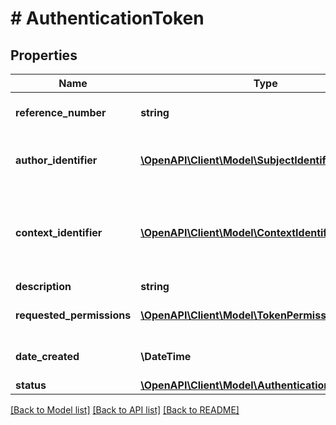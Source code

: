 # # AuthenticationToken

## Properties

Name | Type | Description | Notes
------------ | ------------- | ------------- | -------------
**reference_number** | **string** | Numer referencyjny tokena. | [optional]
**author_identifier** | [**\OpenAPI\Client\Model\SubjectIdentifier**](SubjectIdentifier.md) | Identyfikator osoby która wygenerowała token. | [optional]
**context_identifier** | [**\OpenAPI\Client\Model\ContextIdentifier**](ContextIdentifier.md) | Identyfikator kontekstu, w którym został wygenerowany token i do którego daje dostęp. | [optional]
**description** | **string** | Opis tokena. | [optional]
**requested_permissions** | [**\OpenAPI\Client\Model\TokenPermissionType[]**](TokenPermissionType.md) | Uprawnienia przypisane tokenowi. | [optional]
**date_created** | **\DateTime** | Data i czas utworzenia tokena. | [optional]
**status** | [**\OpenAPI\Client\Model\AuthenticationTokenStatus**](AuthenticationTokenStatus.md) | Status tokena.  | Wartość | Opis |  | --- | --- |  | Pending | Token został utworzony ale jest jeszcze w trakcie aktywacji i nadawania uprawnień. Nie może być jeszcze wykorzystywany do uwierzytelniania. |  | Active | Token jest aktywny i może być wykorzystywany do uwierzytelniania. |  | Revoking | Token jest w trakcie unieważniania. Nie może już być wykorzystywany do uwierzytelniania. |  | Revoked | Token został unieważniony i nie może być wykorzystywany do uwierzytelniania. |  | Failed | Nie udało się aktywować tokena. Należy wygenerować nowy token, obecny nie może być wykorzystywany do uwierzytelniania. | | [optional]

[[Back to Model list]](../../README.md#models) [[Back to API list]](../../README.md#endpoints) [[Back to README]](../../README.md)
